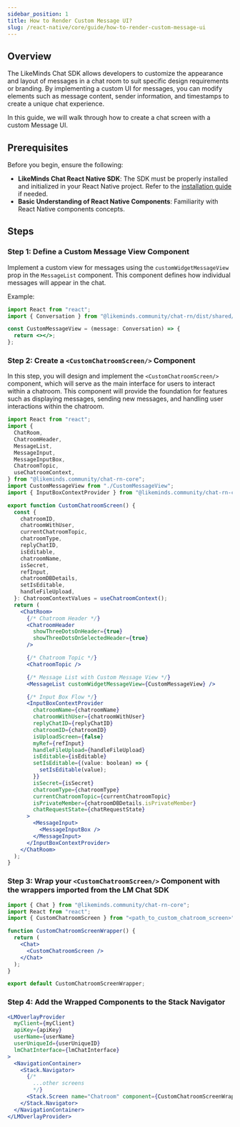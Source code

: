 ```yaml
---
sidebar_position: 1
title: How to Render Custom Message UI?
slug: /react-native/core/guide/how-to-render-custom-message-ui
---
```


## Overview

The LikeMinds Chat SDK allows developers to customize the appearance and layout of messages in a chat room to suit specific design requirements or branding. By implementing a custom UI for messages, you can modify elements such as message content, sender information, and timestamps to create a unique chat experience.

In this guide, we will walk through how to create a chat screen with a custom Message UI.

## Prerequisites

Before you begin, ensure the following:

- **LikeMinds Chat React Native SDK**: The SDK must be properly installed and initialized in your React Native project. Refer to the [installation guide](https://docs.likeminds.community/chat/react-native/getting-started) if needed.
- **Basic Understanding of React Native Components**: Familiarity with React Native components concepts.

## Steps

### Step 1: Define a Custom Message View Component

Implement a custom view for messages using the `customWidgetMessageView` prop in the `MessageList` component. This component defines how individual messages will appear in the chat.

Example:

```jsx
import React from "react";
import { Conversation } from "@likeminds.community/chat-rn/dist/shared/responseModels/Conversation";

const CustomMessageView = (message: Conversation) => {
  return <></>;
};
```

### Step 2: Create a `<CustomChatroomScreen/>` Component

In this step, you will design and implement the `<CustomChatroomScreen/>` component, which will serve as the main interface for users to interact within a chatroom. This component will provide the foundation for features such as displaying messages, sending new messages, and handling user interactions within the chatroom.

```jsx
import React from "react";
import {
  ChatRoom,
  ChatroomHeader,
  MessageList,
  MessageInput,
  MessageInputBox,
  ChatroomTopic,
  useChatroomContext,
} from "@likeminds.community/chat-rn-core";
import CustomMessageView from "./CustomMessageView";
import { InputBoxContextProvider } from "@likeminds.community/chat-rn-core/ChatSX/context/InputBoxContext";

export function CustomChatroomScreen() {
  const {
    chatroomID,
    chatroomWithUser,
    currentChatroomTopic,
    chatroomType,
    replyChatID,
    isEditable,
    chatroomName,
    isSecret,
    refInput,
    chatroomDBDetails,
    setIsEditable,
    handleFileUpload,
  }: ChatroomContextValues = useChatroomContext();
  return (
    <ChatRoom>
      {/* Chatroom Header */}
      <ChatroomHeader
        showThreeDotsOnHeader={true}
        showThreeDotsOnSelectedHeader={true}
      />

      {/* Chatroom Topic */}
      <ChatroomTopic />

      {/* Message List with Custom Message View */}
      <MessageList customWidgetMessageView={CustomMessageView} />

      {/* Input Box Flow */}
      <InputBoxContextProvider
        chatroomName={chatroomName}
        chatroomWithUser={chatroomWithUser}
        replyChatID={replyChatID}
        chatroomID={chatroomID}
        isUploadScreen={false}
        myRef={refInput}
        handleFileUpload={handleFileUpload}
        isEditable={isEditable}
        setIsEditable={(value: boolean) => {
          setIsEditable(value);
        }}
        isSecret={isSecret}
        chatroomType={chatroomType}
        currentChatroomTopic={currentChatroomTopic}
        isPrivateMember={chatroomDBDetails.isPrivateMember}
        chatRequestState={chatRequestState}
      >
        <MessageInput>
          <MessageInputBox />
        </MessageInput>
      </InputBoxContextProvider>
    </ChatRoom>
  );
}
```

### Step 3: Wrap your `<CustomChatroomScreen/>` Component with the wrappers imported from the LM Chat SDK

```jsx
import { Chat } from "@likeminds.community/chat-rn-core";
import React from "react";
import { CustomChatroomScreen } from "<path_to_custom_chatroom_screen>";

function CustomChatroomScreenWrapper() {
  return (
    <Chat>
      <CustomChatroomScreen />
    </Chat>
  );
}

export default CustomChatroomScreenWrapper;
```

### Step 4: Add the Wrapped Components to the Stack Navigator

```jsx
<LMOverlayProvider
  myClient={myClient}
  apiKey={apiKey}
  userName={userName}
  userUniqueId={userUniqueID}
  lmChatInterface={lmChatInterface}
>
  <NavigationContainer>
    <Stack.Navigator>
      {/*
        ...other screens
        */}
      <Stack.Screen name="Chatroom" component={CustomChatroomScreenWrapper} />
    </Stack.Navigator>
  </NavigationContainer>
</LMOverlayProvider>
```
